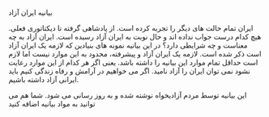 بیانیه ایران آزاد

ایران تمام حالت های دیگر را تجربه کرده است. از پادشاهی گرفته تا دیکتاتوری فعلی. هیچ کدام درست جواب نداده اند و حال نوبت به ایران آزاد رسیده است. ایران آزاد به چه معناست و چه شرایطی دارد؟ در این بیانیه نمونه های بنیادین که لازمه یک ایران آزاد است ذکر شده است. لازمه یک ایران آزاد و پیشرفته، محدود به این موارد نیست اما لازم است حداقل تمام موارد این بیانیه را داشته باشد. یعنی اگر هر کدام از این موارد رعایت نشود نمی توان ایران را آزاد نامید. اگر می خواهیم در آرامش و رفاه زندگی کنیم باید ایرانی آزاد داشته باشیم.

این بیانیه توسط مردم آزادیخواه نوشته شده و به روز رسانی می شود. شما هم می توانید به مواد بیانیه اضافه کنید
